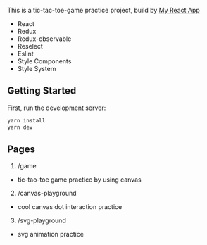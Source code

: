 This is a tic-tac-toe-game practice project, build by [My React App](https://github.com/JackyTung/my-react-app-2022)

- React
- Redux
- Redux-observable
- Reselect
- Eslint
- Style Components
- Style System

## Getting Started

First, run the development server:

```bash
yarn install
yarn dev
```

## Pages

1. /game

- tic-tao-toe game practice by using canvas

2. /canvas-playground

- cool canvas dot interaction practice

3. /svg-playground

- svg animation practice
